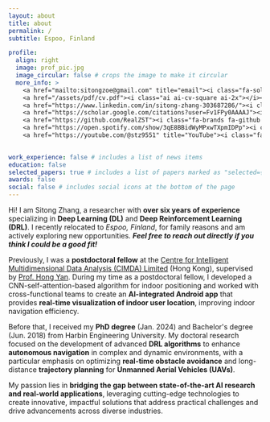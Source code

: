 ```yaml
---
layout: about
title: about
permalink: /
subtitle: Espoo, Finland

profile:
  align: right
  image: prof_pic.jpg
  image_circular: false # crops the image to make it circular
  more_info: >
    <a href="mailto:sitongzoe@gmail.com" title="email"><i class="fa-solid fa-envelope fa-2x"></i></a>
    <a href="/assets/pdf/cv.pdf"><i class="ai ai-cv-square ai-2x"></i></a>
    <a href="https://www.linkedin.com/in/sitong-zhang-303687286/"><i class="fa-brands fa-linkedin fa-2x"></i></a>
    <a href="https://scholar.google.com/citations?user=Fv1FPy0AAAAJ"><i class="ai ai-google-scholar ai-2x"></i></a>
    <a href="https://github.com/RealZST"><i class="fa-brands fa-github fa-2x"></i></a>
    <a href="https://open.spotify.com/show/3qE8BBidWyMPxwTXpmIDPp"><i class="fa-brands fa-spotify fa-2x"></i></a>
    <a href="https://youtube.com/@stz9551" title="YouTube"><i class="fa-brands fa-youtube fa-2x"></i></a>
    

work_experience: false # includes a list of news items
education: false
selected_papers: true # includes a list of papers marked as "selected={true}"
awards: false
social: false # includes social icons at the bottom of the page
---
```



Hi! I am Sitong Zhang, a researcher with **over six years of experience** specializing in **Deep Learning (DL)** and **Deep Reinforcement Learning (DRL)**. I recently relocated to *Espoo, Finland*, for family reasons and am actively exploring new opportunities. ***Feel free to reach out directly if you think I could be a good fit!***

Previously, I was a **postdoctoral fellow** at the [Centre for Intelligent Multidimensional Data Analysis (CIMDA) Limited](https://www.innocimda.com/index.html) (Hong Kong), supervised by [Prof. Hong Yan](https://www.ee.cityu.edu.hk/~hpyan/). 
During my time as a postdoctoral fellow, I developed a CNN-self-attention-based algorithm for indoor positioning and worked with cross-functional teams to create an **AI-integrated Android app** that provides **real-time visualization of indoor user location**, improving indoor navigation efficiency. 

Before that, I received my **PhD degree** (Jan. 2024) and Bachelor's degree (Jun. 2018) from Harbin Engineering University. 
My doctoral research focused on the development of advanced **DRL algorithms** to enhance **autonomous navigation** in complex and dynamic environments, with a particular emphasis on optimizing **real-time obstacle avoidance** and long-distance **trajectory planning** for **Unmanned Aerial Vehicles (UAVs)**. 

My passion lies in **bridging the gap between state-of-the-art AI research and real-world applications**, leveraging cutting-edge technologies to create innovative, impactful solutions that address practical challenges and drive advancements across diverse industries.
